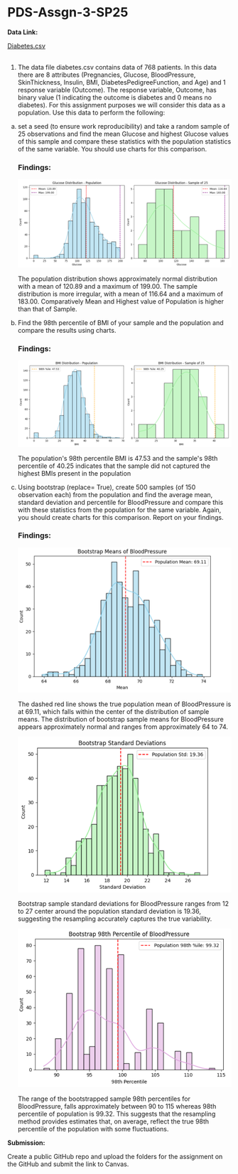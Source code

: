 # PDS-Assgn-3-SP25

<p><strong>Data Link:</strong></p>
<a href='https://app.box.com/s/7qv44umhw0vnzgmoe9krfkfkv5kf2atv'>Diabetes.csv</a><br><br>

1. The data file diabetes.csv contains data of 768 patients. In this data there are 8 attributes
(Pregnancies, Glucose, BloodPressure, SkinThickness, Insulin, BMI, DiabetesPedigreeFunction, and Age)
and 1 response variable (Outcome). The response variable, Outcome, has binary value (1 indicating the
outcome is diabetes and 0 means no diabetes). For this assignment purposes we will consider this data
as a population. Use this data to perform the following:</p>
<ol type='a'>
    <li>
        <p>set a seed (to ensure work reproducibility) and take a random sample of 25 observations and
        find the mean Glucose and highest Glucose values of this sample and compare these statistics
        with the population statistics of the same variable. You should use charts for this comparison.</p>
        <h3>Findings: </h3>
        <img src="charts/glucose_mean_comparison_chart.png" alt="Glucose Mean Comparison">
        <p>The population distribution shows approximately normal distribution with a mean of 120.89 and a maximum of 199.00. The sample distribution is more irregular, with a mean of 116.64 and a maximum of 183.00. Comparatively Mean and Highest value of Population is higher than that of Sample.</p>
    </li>
    <li>
        <p>Find the 98th percentile of BMI of your sample and the population and compare the results
        using charts.</p>
        <h3>Findings: </h3>
        <img src="charts/bmi_98th_percentile_comparison_chart.png" alt="BMI 98th Percentile Comparison">
        <p>The population's 98th percentile BMI is 47.53 and the sample's 98th percentile of 40.25 indicates that the sample did not captured the highest BMIs present in the population</p>
    </li>
    <li>
        <p>Using bootstrap (replace= True), create 500 samples (of 150 observation each) from the
        population and find the average mean, standard deviation and percentile for BloodPressure and
        compare this with these statistics from the population for the same variable. Again, you should
        create charts for this comparison. Report on your findings.</p>
        <h3>Findings: </h3>
        <img src="charts/bootstrap_bloodpressure_mean_comparison_chart.png" alt="Bootstrap BloodPressure Mean Comparison"> 
        <p>The dashed red line shows the true population mean of BloodPressure is at 69.11, which falls within the center of the distribution of sample means. The distribution of bootstrap sample means for BloodPressure appears approximately normal and ranges from approximately 64 to 74.</p>
         <img src="charts/bootstrap_bloodpressure_standard_deviation_comparison_chart.png" alt="Bootstrap Standard Deviation Comparison"> 
        <p>Bootstrap sample standard deviations for BloodPressure ranges from 12 to 27 center around the population standard deviation is 19.36, suggesting the resampling accurately captures the true variability.</p>
         <img src="charts/bootstrap_bloodpressure_98th_percentile_chart.png" alt="Boorstrap BloosPressure 98th Percentile Comparison"> 
        <p>The range of the bootstrapped sample 98th percentiles for BloodPressure, falls approximately between 90 to 115 whereas 98th percentile of population is 99.32. This suggests that the resampling method provides estimates that, on average, reflect the true 98th percentile of the population with some fluctuations.</p>
    </li>
</ol>

<p><strong>Submission:</strong></p>
<p>Create a public GitHub repo and upload the folders for the assignment on the GitHub and submit the link to Canvas.</p>
